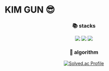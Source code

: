 # KIM GUN :sunglasses:
<div align="center">
  
  ### 📚 stacks
  <img src="https://img.shields.io/badge/JAVA-007396?style=for-the-badge&logo=java&logoColor=white">
  <img src="https://img.shields.io/badge/spring-6DB33F?style=for-the-badge&logo=spring&logoColor=white"> 
  <img src="https://img.shields.io/badge/mysql-4479A1?style=for-the-badge&logo=mysql&logoColor=white">    
  
  ### 🦿 algorithm
  [![Solved.ac Profile](http://mazassumnida.wtf/api/v2/generate_badge?boj=rlarjs7879)](https://solved.ac/rlarjs7879/)

</div>
